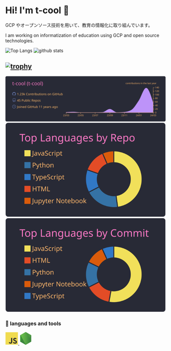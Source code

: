 # Hi! I'm t-cool 🤗

GCP やオープンソース技術を用いて、教育の情報化に取り組んでいます。

I am working on informatization of education using GCP and open source technologies.

<p align="left"> 
  <img alt="Top Langs" height="150px" src="https://github-readme-stats.vercel.app/api/top-langs/?username=t-cool&layout=compact&count_private=true&show_icons=true&show_icons=true&theme=onedark" />
  <img alt="github stats" height="150px" src="https://github-readme-stats.vercel.app/api?username=t-cool&count_private=true&show_icons=true&show_icons=true&theme=onedark" />
</p>

[![trophy](https://github-profile-trophy.vercel.app/?username=t-cool&theme=gruvbox)](https://github.com/t-cool)
----
[![](https://raw.githubusercontent.com/t-cool/t-cool/main/profile-summary-card-output/dracula/0-profile-details.svg)](https://github.com/t-cool)
[![](https://raw.githubusercontent.com/t-cool/t-cool/main/profile-summary-card-output/dracula/1-repos-per-language.svg)](https://github.com/t-cool)
[![](https://raw.githubusercontent.com/t-cool/t-cool/main/profile-summary-card-output/dracula/2-most-commit-language.svg)](https://github.com/t-cool)

### 🧪 languages and tools

<p align="left">
  <a href="https://developer.mozilla.org/en-US/docs/Web/JavaScript" target="_blank"> <img src="https://raw.githubusercontent.com/devicons/devicon/master/icons/javascript/javascript-original.svg" alt="javascript" width="40" height="40"/> </a>
  <a href="https://nodejs.org/" target="_blank"> <img src="https://raw.githubusercontent.com/devicons/devicon/master/icons/nodejs/nodejs-original.svg" alt="nodejs" width="40" height="40"/> </a>
</a>
</p>
